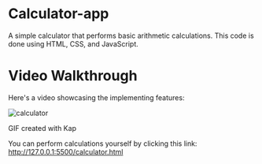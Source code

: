 # Calculator-app

A simple calculator that performs basic arithmetic calculations. This code is done using HTML, CSS, and JavaScript.

# Video Walkthrough

Here's a video showcasing the implementing features:

![calculator](https://github.com/Mosmoove/Calculator-app/assets/115383064/00554c24-95b5-4c88-a412-ca42b607b4e1)

GIF created with Kap

You can perform calculations yourself by clicking this link: [
](http://127.0.0.1:5500/calculator.html)http://127.0.0.1:5500/calculator.html
